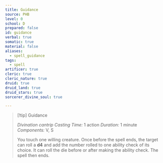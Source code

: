 ```yaml
---
title: Guidance
source: PHB
level: 0
school: D
prepared: false
id: guidance
verbal: true
somatic: true
material: false
aliases:
  - spell_guidance
tags:
  - spell
artificer: true
cleric: true
cleric_nature: true
druid: true
druid_land: true
druid_stars: true
sorcerer_divine_soul: true

---
```

>[!tip] Guidance
>
> *Divination cantrip*
> *Casting Time:* 1 action
> *Duration:* 1 minute
> *Components:* V, S
>
>You touch one willing creature. Once before the spell ends, the target can roll a **d4** and add the number rolled to one ability check of its choice. It can roll the die before or after making the ability check. The spell then ends.
>

